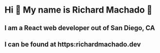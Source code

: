 # Hi :tada: My name is  Richard Machado :tada:
## I am a React web developer out of San Diego, CA

## I can be found at https:richardmachado.dev

